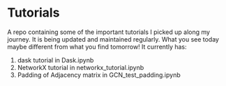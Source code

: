 # Tutorials
A repo containing some of the important tutorials I picked up along my journey. 
It is being updated and maintained regularly. 
What you see today maybe different from what you find tomorrow! 
It currently has:
1) dask tutorial in Dask.ipynb
2) NetworkX tutorial in networkx_tutorial.ipynb
3) Padding of Adjacency matrix in GCN_test_padding.ipynb

